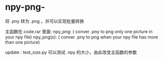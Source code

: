 # npy-png-
将 .pny 转为 .png ，并可以实现批量转换

主函数在 code.rar 里面:
  npy_png:       ( conver .pny to png only one picture in your npy file)
  npy_png(s):    ( conver .pny to png when your npy file has more than one picture)
  
  update : test_size.py 可以测试 .npy 的大小，由此改变主函数的参数

